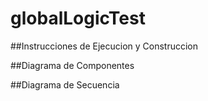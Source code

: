 # globalLogicTest

##Instrucciones de Ejecucion y Construccion


##Diagrama de Componentes


##Diagrama de Secuencia